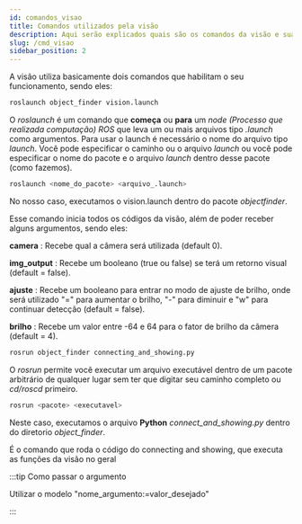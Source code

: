 ```yaml
---
id: comandos_visao
title: Comandos utilizados pela visão
description: Aqui serão explicados quais são os comandos da visão e suas funções
slug: /cmd_visao
sidebar_position: 2
---
```


A visão utiliza basicamente dois comandos que habilitam o seu funcionamento, sendo eles:


```py
roslaunch object_finder vision.launch
```
O _roslaunch_ é um comando que __começa__ ou __para__ um _node (Processo que realizada computação) ROS_ que leva um ou mais arquivos tipo _.launch_ como argumentos. Para usar o launch é necessário o nome do arquivo tipo _launch_. Você pode especificar o caminho ou o arquivo _launch_ ou você pode especificar o nome do pacote e o arquivo _launch_ dentro desse pacote (como fazemos).

```py
roslaunch <nome_do_pacote> <arquivo_.launch>
```

No nosso caso, executamos o vision.launch dentro do pacote _objectfinder_.

Esse comando inicia todos os códigos da visão, além de poder receber alguns argumentos, sendo eles:

**camera** : Recebe qual a câmera será utilizada (default 0).

**img_output** : Recebe um booleano (true ou false) se terá um retorno visual (default = false).

**ajuste** : Recebe um booleano para entrar no modo de ajuste de brilho, onde será utilizado "=" para aumentar o brilho, "-" para diminuir e "w" para continuar detecção (default = false).

**brilho** : Recebe um valor entre -64 e 64 para o fator de brilho da câmera (default = 4).

```py
rosrun object_finder connecting_and_showing.py
```

O _rosrun_ permite você executar um arquivo executável dentro de um pacote arbitrário de qualquer lugar sem ter que digitar seu caminho completo ou _cd/roscd_ primeiro.

```py
rosrun <pacote> <executavel>
```
Neste caso, executamos o arquivo __Python__ *connect_and_showing.py* dentro do diretorio *object_finder*.

É o comando que roda o código do connecting and showing, que executa as funções da visão no geral

:::tip Como passar o argumento

Utilizar o modelo "nome_argumento:=valor_desejado"

:::